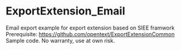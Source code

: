 # ExportExtension_Email
Email export example for export extension based on SIEE framwork<br>
Prerequisite: https://github.com/opentext/ExportExtensionCommon
<br>Sample code. No warranty, use at own risk.
